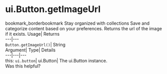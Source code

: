  
#  ui.Button.getImageUrl 
bookmark_borderbookmark Stay organized with collections  Save and categorize content based on your preferences.
Returns the url of the image if it exists. 
Usage| Returns  
---|---  
`Button.getImageUrl()`| String  
Argument| Type| Details  
---|---|---  
this: `ui.button`| ui.Button| The ui.Button instance.  
Was this helpful?
